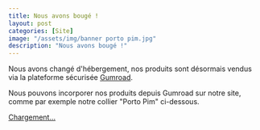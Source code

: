 ```yaml
---
title: Nous avons bougé !
layout: post
categories: [Site]
image: "/assets/img/banner porto pim.jpg"
description: "Nous avons bougé !"
---
```


Nous avons changé d'hébergement, nos produits sont désormais vendus via la plateforme sécurisée <a href="https://gumroad.com/lefuretdubois">Gumroad</a>.

Nous pouvons incorporer nos produits depuis Gumroad sur notre site, comme par exemple notre collier "Porto Pim" ci-dessous.


<script src="https://gumroad.com/js/gumroad-embed.js"></script>
<div class="gumroad-product-embed" data-gumroad-product-id="dKeXe"><a href="https://gumroad.com/l/dKeXe">Chargement...</a></div>